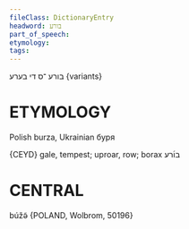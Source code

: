```yaml
---
fileClass: DictionaryEntry
headword: בורע
part_of_speech: 
etymology: 
tags: 
---
```

בורע
־ס
די
בערע {variants}

ETYMOLOGY
===========
Polish burza, Ukrainian буря 

{CEYD}
gale, tempest; uproar, row; borax בו֜רע

CENTRAL
========

búžə̃ {POLAND, Wolbrom, 50196}
